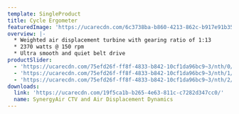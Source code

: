 ```yaml
---
template: SingleProduct
title: Cycle Ergometer
featuredImage: 'https://ucarecdn.com/6c3738ba-b860-4213-862c-b917e91b3557/'
overview: |-
  * Weighted air displacement turbine with gearing ratio of 1:13
  * 2370 watts @ 150 rpm
  * Ultra smooth and quiet belt drive
productSlider:
  - 'https://ucarecdn.com/75efd26f-ff8f-4833-b842-10cf1da96bc9~3/nth/0/'
  - 'https://ucarecdn.com/75efd26f-ff8f-4833-b842-10cf1da96bc9~3/nth/1/'
  - 'https://ucarecdn.com/75efd26f-ff8f-4833-b842-10cf1da96bc9~3/nth/2/'
downloads:
  link: 'https://ucarecdn.com/19f5ca1b-b265-4e63-811c-c7282d347cc0/'
  name: SynergyAir CTV and Air Displacement Dynamics
---
```


